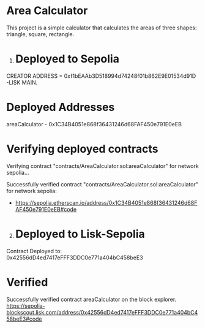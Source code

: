 # Area Calculator

This project is a simple calculator that calculates the areas of three shapes: triangle, square, rectangle.

1. # Deployed to Sepolia

CREATOR ADDRESS = 0xf1bEAAb3D518994d74248f01b862E9E01534d91D -LISK MAIN.

# Deployed Addresses

areaCalculator - 0x1C34B4051e868f36431246d68FAF450e791E0eEB

# Verifying deployed contracts

Verifying contract "contracts/AreaCalculator.sol:areaCalculator" for network sepolia...

Successfully verified contract "contracts/AreaCalculator.sol:areaCalculator" for network sepolia:

- https://sepolia.etherscan.io/address/0x1C34B4051e868f36431246d68FAF450e791E0eEB#code

2. # Deployed to Lisk-Sepolia

Contract Deployed to: 0x42556dD4ed7417eFFF3DDC0e771a404bC458beE3

# Verified

Successfully verified contract areaCalculator on the block explorer.
https://sepolia-blockscout.lisk.com/address/0x42556dD4ed7417eFFF3DDC0e771a404bC458beE3#code
